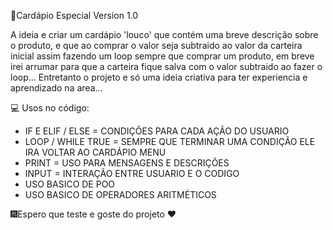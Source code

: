 🚀Cardápio Especial Version 1.0

A ideia e criar um cardápio  'louco' que contém uma breve descrição sobre o produto, e que ao comprar o valor seja subtraido ao valor da carteira inicial  assim fazendo um loop sempre que comprar um produto, em breve irei arrumar para que a carteira fique salva com o valor subtraido ao fazer o loop... 
Entretanto o projeto e só uma ideia criativa para ter experiencia e aprendizado na area...

💻 Usos no código:
 - IF E ELIF / ELSE = CONDIÇÕES PARA CADA AÇÃO DO USUARIO
 - LOOP / WHILE TRUE = SEMPRE QUE TERMINAR UMA CONDIÇÃO ELE IRA VOLTAR AO CARDÁPIO MENU 
 - PRINT = USO PARA MENSAGENS E DESCRIÇÕES 
 - INPUT = INTERAÇÃO ENTRE USUARIO E O CODIGO 
 - USO BASICO DE POO
 - USO BASICO DE OPERADORES ARITMÉTICOS

  🎆Espero que teste e goste do projeto ❤️

